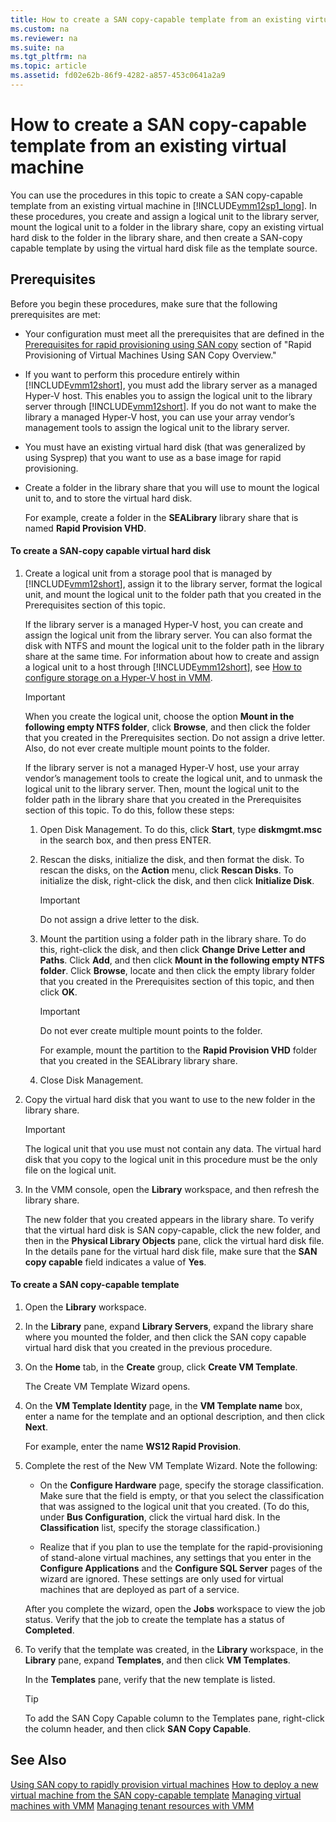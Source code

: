 ```yaml
---
title: How to create a SAN copy-capable template from an existing virtual machine
ms.custom: na
ms.reviewer: na
ms.suite: na
ms.tgt_pltfrm: na
ms.topic: article
ms.assetid: fd02e62b-86f9-4282-a857-453c0641a2a9
---
```

# How to create a SAN copy-capable template from an existing virtual machine
You can use the procedures in this topic to create a SAN copy\-capable template from an existing virtual machine in [!INCLUDE[vmm12sp1_long](../Token/vmm12sp1_long_md.md)]. In these procedures, you create and assign a logical unit to the library server, mount the logical unit to a folder in the library share, copy an existing virtual hard disk to the folder in the library share, and then create a SAN\-copy capable template by using the virtual hard disk file as the template source.

## Prerequisites
Before you begin these procedures, make sure that the following prerequisites are met:

-   Your configuration must meet all the prerequisites that are defined in the [Prerequisites for rapid provisioning using SAN copy](../Topic/Using-SAN-copy-to-rapidly-provision-virtual-machines.md#BKMK_prereq) section of "Rapid Provisioning of Virtual Machines Using SAN Copy Overview."

-   If you want to perform this procedure entirely within [!INCLUDE[vmm12short](../Token/vmm12short_md.md)], you must add the library server as a managed Hyper\-V host. This enables you to assign the logical unit to the library server through [!INCLUDE[vmm12short](../Token/vmm12short_md.md)]. If you do not want to make the library a managed Hyper\-V host, you can use your array vendor’s management tools to assign the logical unit to the library server.

-   You must have an existing virtual hard disk \(that was generalized by using Sysprep\) that you want to use as a base image for rapid provisioning.

-   Create a folder in the library share that you will use to mount the logical unit to, and to store the virtual hard disk.

    For example, create a folder in the **SEALibrary** library share that is named **Rapid Provision VHD**.

#### To create a SAN\-copy capable virtual hard disk

1.  Create a logical unit from a storage pool that is managed by [!INCLUDE[vmm12short](../Token/vmm12short_md.md)], assign it to the library server, format the logical unit, and mount the logical unit to the folder path that you created in the Prerequisites section of this topic.

    If the library server is a managed Hyper\-V host, you can create and assign the logical unit from the library server. You can also format the disk with NTFS and mount the logical unit to the folder path in the library share at the same time. For information about how to create and assign a logical unit to a host through [!INCLUDE[vmm12short](../Token/vmm12short_md.md)], see [How to configure storage on a Hyper-V host in VMM](../Topic/How-to-configure-storage-on-a-Hyper-V-host-in-VMM.md).

    > [!IMPORTANT]
    > When you create the logical unit, choose the option **Mount in the following empty NTFS folder**, click **Browse**, and then click the folder that you created in the Prerequisites section. Do not assign a drive letter. Also, do not ever create multiple mount points to the folder.

    If the library server is not a managed Hyper\-V host, use your array vendor’s management tools to create the logical unit, and to unmask the logical unit to the library server. Then, mount the logical unit to the folder path in the library share that you created in the Prerequisites section of this topic. To do this, follow these steps:

    1.  Open Disk Management. To do this, click **Start**, type **diskmgmt.msc** in the search box, and then press ENTER.

    2.  Rescan the disks, initialize the disk, and then format the disk. To rescan the disks, on the **Action** menu, click **Rescan Disks**. To initialize the disk, right\-click the disk, and then click **Initialize Disk**.

        > [!IMPORTANT]
        > Do not assign a drive letter to the disk.

    3.  Mount the partition using a folder path in the library share. To do this, right\-click the disk, and then click **Change Drive Letter and Paths**. Click **Add**, and then click **Mount in the following empty NTFS folder**. Click **Browse**, locate and then click the empty library folder that you created in the Prerequisites section of this topic, and then click **OK**.

        > [!IMPORTANT]
        > Do not ever create multiple mount points to the folder.

        For example, mount the partition to the **Rapid Provision VHD** folder that you created in the SEALibrary library share.

    4.  Close Disk Management.

2.  Copy the virtual hard disk that you want to use to the new folder in the library share.

    > [!IMPORTANT]
    > The logical unit that you use must not contain any data. The virtual hard disk that you copy to the logical unit in this procedure must be the only file on the logical unit.

3.  In the VMM console, open the **Library** workspace, and then refresh the library share.

    The new folder that you created appears in the library share. To verify that the virtual hard disk is SAN copy\-capable, click the new folder, and then in the **Physical Library Objects** pane, click the virtual hard disk file. In the details pane for the virtual hard disk file, make sure that the **SAN copy capable** field indicates a value of **Yes**.

#### To create a SAN copy\-capable template

1.  Open the **Library** workspace.

2.  In the **Library** pane, expand **Library Servers**, expand the library share where you mounted the folder, and then click the SAN copy capable virtual hard disk that you created in the previous procedure.

3.  On the **Home** tab, in the **Create** group, click **Create VM Template**.

    The Create VM Template Wizard opens.

4.  On the **VM Template Identity** page, in the **VM Template name** box, enter a name for the template and an optional description, and then click **Next**.

    For example, enter the name **WS12 Rapid Provision**.

5.  Complete the rest of the New VM Template Wizard. Note the following:

    -   On the **Configure Hardware** page, specify the storage classification. Make sure that the field is empty, or that you select the classification that was assigned to the logical unit that you created. \(To do this, under **Bus Configuration**, click the virtual hard disk. In the **Classification** list, specify the storage classification.\)

    -   Realize that if you plan to use the template for the rapid\-provisioning of stand\-alone virtual machines, any settings that you enter in the **Configure Applications** and the **Configure SQL Server** pages of the wizard are ignored. These settings are only used for virtual machines that are deployed as part of a service.

    After you complete the wizard, open the **Jobs** workspace to view the job status. Verify that the job to create the template has a status of **Completed**.

6.  To verify that the template was created, in the **Library** workspace, in the **Library** pane, expand **Templates**, and then click **VM Templates**.

    In the **Templates** pane, verify that the new template is listed.

    > [!TIP]
    > To add the SAN Copy Capable column to the Templates pane, right\-click the column header, and then click **SAN Copy Capable**.

## See Also
[Using SAN copy to rapidly provision virtual machines](../Topic/Using-SAN-copy-to-rapidly-provision-virtual-machines.md)
[How to deploy a new virtual machine from the SAN copy-capable template](../Topic/How-to-deploy-a-new-virtual-machine-from-the-SAN-copy-capable-template.md)
[Managing virtual machines with VMM](../Topic/Managing-virtual-machines-with-VMM.md)
[Managing tenant resources with VMM](../Topic/Managing-tenant-resources-with-VMM.md)

